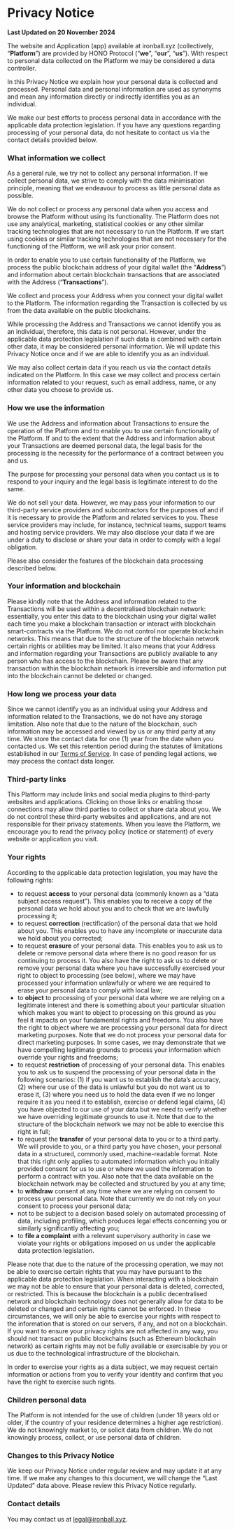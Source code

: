 # Privacy Notice

**Last Updated on 20 November 2024**

The website and Application (app) available at ironball.xyz (collectively, “**Platform**”) are provided by HONO Protocol (“**we**”, “**our**”, “**us**”). With respect to personal data collected on the Platform we may be considered a data controller.

In this Privacy Notice we explain how your personal data is collected and processed. Personal data and personal information are used as synonyms and mean any information directly or indirectly identifies you as an individual.

We make our best efforts to process personal data in accordance with the applicable data protection legislation. If you have any questions regarding processing of your personal data, do not hesitate to contact us via the contact details provided below.

### What information we collect

As a general rule, we try not to collect any personal information. If we collect personal data, we strive to comply with the data minimisation principle, meaning that we endeavour to process as little personal data as possible.

We do not collect or process any personal data when you access and browse the Platform without using its functionality. The Platform does not use any analytical, marketing, statistical cookies or any other similar tracking technologies that are not necessary to run the Platform. If we start using cookies or similar tracking technologies that are not necessary for the functioning of the Platform, we will ask your prior consent.

In order to enable you to use certain functionality of the Platform, we process the public blockchain address of your digital wallet (the “**Address**”) and information about certain blockchain transactions that are associated with the Address (“**Transactions**”).

We collect and process your Address when you connect your digital wallet to the Platform. The information regarding the Transaction is collected by us from the data available on the public blockchains.

While processing the Address and Transactions we cannot identify you as an individual, therefore, this data is not personal. However, under the applicable data protection legislation if such data is combined with certain other data, it may be considered personal information. We will update this Privacy Notice once and if we are able to identify you as an individual.

We may also collect certain data if you reach us via the contact details indicated on the Platform. In this case we may collect and process certain information related to your request, such as email address, name, or any other data you choose to provide us.

### How we use the information

We use the Address and information about Transactions to ensure the operation of the Platform and to enable you to use certain functionality of the Platform. If and to the extent that the Address and information about your Transactions are deemed personal data, the legal basis for the processing is the necessity for the performance of a contract between you and us.

The purpose for processing your personal data when you contact us is to respond to your inquiry and the legal basis is legitimate interest to do the same.

We do not sell your data. However, we may pass your information to our third-party service providers and subcontractors for the purposes of and if it is necessary to provide the Platform and related services to you. These service providers may include, for instance, technical teams, support teams and hosting service providers. We may also disclose your data if we are under a duty to disclose or share your data in order to comply with a legal obligation.

Please also consider the features of the blockchain data processing described below.

### Your information and blockchain

Please kindly note that the Address and information related to the Transactions will be used within a decentralised blockchain network: essentially, you enter this data to the blockchain using your digital wallet each time you make a blockchain transaction or interact with blockchain smart-contracts via the Platform. We do not control nor operate blockchain networks. This means that due to the structure of the blockchain network certain rights or abilities may be limited. It also means that your Address and information regarding your Transactions are publicly available to any person who has access to the blockchain. Please be aware that any transaction within the blockchain network is irreversible and information put into the blockchain cannot be deleted or changed.

### How long we process your data

Since we cannot identify you as an individual using your Address and information related to the Transactions, we do not have any storage limitation. Also note that due to the nature of the blockchain, such information may be accessed and viewed by us or any third party at any time. We store the contact data for one (1) year from the date when you contacted us. We set this retention period during the statutes of limitations established in our [Terms of Service](./). In case of pending legal actions, we may process the contact data longer.

### Third-party links

This Platform may include links and social media plugins to third-party websites and applications. Clicking on those links or enabling those connections may allow third parties to collect or share data about you. We do not control these third-party websites and applications, and are not responsible for their privacy statements. When you leave the Platform, we encourage you to read the privacy policy (notice or statement) of every website or application you visit.

### Your rights

According to the applicable data protection legislation, you may have the following rights:

* to request **access** to your personal data (commonly known as a “data subject access request”). This enables you to receive a copy of the personal data we hold about you and to check that we are lawfully processing it;
* to request **correction** (rectification) of the personal data that we hold about you. This enables you to have any incomplete or inaccurate data we hold about you corrected;
* to request **erasure** of your personal data. This enables you to ask us to delete or remove personal data where there is no good reason for us continuing to process it. You also have the right to ask us to delete or remove your personal data where you have successfully exercised your right to object to processing (see below), where we may have processed your information unlawfully or where we are required to erase your personal data to comply with local law;
* to **object** to processing of your personal data where we are relying on a legitimate interest and there is something about your particular situation which makes you want to object to processing on this ground as you feel it impacts on your fundamental rights and freedoms. You also have the right to object where we are processing your personal data for direct marketing purposes. Note that we do not process your personal data for direct marketing purposes. In some cases, we may demonstrate that we have compelling legitimate grounds to process your information which override your rights and freedoms;
* to request **restriction** of processing of your personal data. This enables you to ask us to suspend the processing of your personal data in the following scenarios: (1) if you want us to establish the data’s accuracy, (2) where our use of the data is unlawful but you do not want us to erase it, (3) where you need us to hold the data even if we no longer require it as you need it to establish, exercise or defend legal claims, (4) you have objected to our use of your data but we need to verify whether we have overriding legitimate grounds to use it. Note that due to the structure of the blockchain network we may not be able to exercise this right in full;
* to request the **transfer** of your personal data to you or to a third party. We will provide to you, or a third party you have chosen, your personal data in a structured, commonly used, machine-readable format. Note that this right only applies to automated information which you initially provided consent for us to use or where we used the information to perform a contract with you. Also note that the data available on the blockchain network may be collected and structured by you at any time;
* to **withdraw** consent at any time where we are relying on consent to process your personal data. Note that currently we do not rely on your consent to process your personal data;
* not to be subject to a decision based solely on automated processing of data, including profiling, which produces legal effects concerning you or similarly significantly affecting you;
* to **file a complaint** with a relevant supervisory authority in case we violate your rights or obligations imposed on us under the applicable data protection legislation.

Please note that due to the nature of the processing operation, we may not be able to exercise certain rights that you may have pursuant to the applicable data protection legislation. When interacting with a blockchain we may not be able to ensure that your personal data is deleted, corrected, or restricted. This is because the blockchain is a public decentralised network and blockchain technology does not generally allow for data to be deleted or changed and certain rights cannot be enforced. In these circumstances, we will only be able to exercise your rights with respect to the information that is stored on our servers, if any, and not on a blockchain. If you want to ensure your privacy rights are not affected in any way, you should not transact on public blockchains (such as Ethereum blockchain network) as certain rights may not be fully available or exercisable by you or us due to the technological infrastructure of the blockchain.

In order to exercise your rights as a data subject, we may request certain information or actions from you to verify your identity and confirm that you have the right to exercise such rights.

### Children personal data

The Platform is not intended for the use of children (under 18 years old or older, if the country of your residence determines a higher age restriction). We do not knowingly market to, or solicit data from children. We do not knowingly process, collect, or use personal data of children.

### Changes to this Privacy Notice

We keep our Privacy Notice under regular review and may update it at any time. If we make any changes to this document, we will change the “Last Updated” data above. Please review this Privacy Notice regularly.

### Contact details

You may contact us at legal@ironball.xyz.
